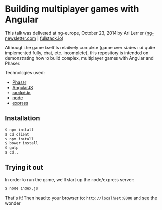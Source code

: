 # Building multiplayer games with Angular

This talk was delivered at ng-europe, October 23, 2014 by Ari Lerner ([ng-newsletter.com](http://ng-newsletter.com) | [fullstack.io](http://fullstack.io))

Although the game itself is relatively complete (game over states not quite implemented fully, chat, etc. incomplete), this repository is intended on demonstrating how to build complex, multiplayer games with Angular and Phaser.

Technologies used:

* [Phaser](http://phaser.io)
* [AngularJS](http://angularjs.org)
* [socket.io](http://socket.io)
* [node](http://nodejs.org)
* [express](http://nodejs.org)

## Installation
```bash
$ npm install
$ cd client
$ npm install
$ bower install
$ gulp
$ cd..
```

## Trying it out

In order to run the game, we'll start up the node/express server:

```bash
$ node index.js
```

That's it! Then head to your browser to: `http://localhost:8000` and see the wonder